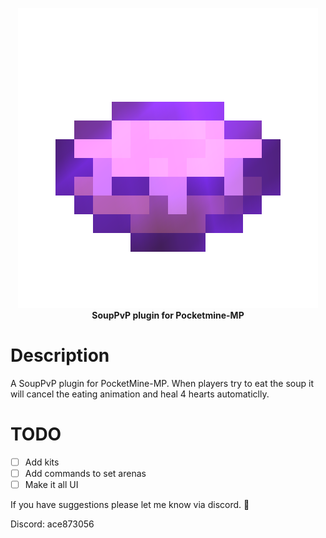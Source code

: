 <p align="center">
    <a href="https://github.com/Terpz710/SoupPvP"><img src="https://github.com/Terpz710/SoupPvP/blob/main/icon.PNG"></img></a><br>
    <b>SoupPvP plugin for Pocketmine-MP</b>

# Description

A SoupPvP plugin for PocketMine-MP. When players try to eat the soup it will cancel the eating animation and heal 4 hearts automaticlly.

# TODO

- [ ] Add kits
- [ ] Add commands to set arenas
- [ ] Make it all UI

If you have suggestions please let me know via discord. 🙏

Discord: ace873056
